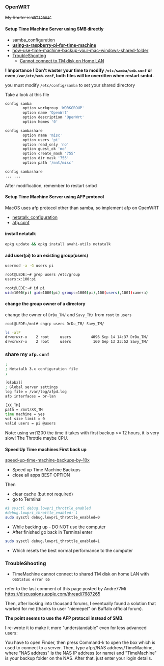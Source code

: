 ### OpenWRT
~~My Router is `WRT1200AC`~~

#### Setup Time Machine Server using SMB directly

- [samba_configuration](https://openwrt.org/docs/guide-user/services/nas/samba_configuration)
- [**using-a-raspberry-pi-for-time-machine**](https://mudge.name/2019/11/12/using-a-raspberry-pi-for-time-machine/)
- [how-use-time-machine-backup-your-mac-windows-shared-folder](https://www.imore.com/how-use-time-machine-backup-your-mac-windows-shared-folder)
- [TroubleShooting](#troubleshooting)
    - [Cannot connect to TM disk on Home LAN](#errorcode65)

**! Importance !**
**Don't waster your time to modify `/etc/samba/smb.conf` or even `/var/etc/smb.conf`, both files will be overritten when restart smbd.**

you must modify `/etc/config/samba` to set your shared directory

Take a look at this file

```bash
config samba
        option workgroup 'WORKGROUP'
        option name 'OpenWrt'
        option description 'OpenWrt'
        option homes '0'

config sambashare
        option name 'misc'
        option users 'pi'
        option read_only 'no'
        option guest_ok 'no'
        option create_mask '755'
        option dir_mask '755'
        option path '/mnt/misc'

config sambashare
... ...

```

After modification, remember to restart smbd

#### Setup Time Machine Server using AFP protocol
MacOS uses afp protocol other than samba, so implement afp on OpenWRT

- [netatalk_configuration](https://openwrt.org/docs/guide-user/services/nas/netatalk_configuration)
- [afp.conf](http://netatalk.sourceforge.net/3.0/htmldocs/afp.conf.5.html)

#### install netatalk
```bash
opkg update && opkg install avahi-utils netatalk
```

#### add user(pi) to an existing group(users)

```bash
usermod -a -G users pi

root@LEDE:~# grep users /etc/group
users:x:100:pi

root@LEDE:~# id pi
uid=1000(pi) gid=1000(pi) groups=1000(pi),100(users),1001(camera)
```

#### change the group owner of a directory
change the owner of `DrDu_TM/` and `Savy_TM/` from `root` to `users`

```bash
root@LEDE:/mnt# chgrp users DrDu_TM/ Savy_TM/

ls -alF
drwxrwxr-x    2 root     users         4096 Sep 14 14:37 DrDu_TM/
drwxrwxr-x    2 root     users          160 Sep 13 23:52 Savy_TM/
```

### share my `afp.conf`

```bash
;
; Netatalk 3.x configuration file
;

[Global]
; Global server settings
log file = /var/log/afpd.log
afp interfaces = br-lan

[XX_TM]
path = /mnt/XX_TM
time machine = yes
vol size limit = 0
valid users = pi @users
```

Note: using wrt1200 the time it takes with first backup >= 12 hours, it is very slow! The Throttle maybe CPU.

#### Speed Up Time machines First back up
[speed-up-time-machine-backups-by-10x](https://blog.shawjj.com/speed-up-time-machine-backups-by-10x-f6274330dc6f)

- Speed up Time Machine Backups
- close all apps BEST OPTION

Then

- clear cache (but not required)
- go to Terminal

```bash
#$ sysctl debug.lowpri_throttle_enabled
#debug.lowpri_throttle_enabled: 1
sudo sysctl debug.lowpri_throttle_enabled=0
```

- While backing up - DO NOT use the computer
- After finished go back in Terminal enter

```bash
sudo sysctl debug.lowpri_throttle_enabled=1
```

- Which resets the best normal performance to the computer

<a id=troubleshooting></a>
### TroubleShooting

<a id=errorcode65></a>

- TimeMachine cannot connect to shared TM disk on home LAN with `OSStatus error 65`

refer to the last comment of this page posted by Andre77Mi
<https://discussions.apple.com/thread/7687265>

Then, after looking into thousand forums, I eventually found a solution that worked for me (thanks to user "niemepet" on Buffalo official forum).

**The point seems to use the AFP protocol instead of SMB**.

I re-wrote it to make it more "understandable" even for less advanced users:

You have to open Finder, then press Command-k to open the box which is used to connect to a server. Then, type afp://NAS address/TimeMachine, where "NAS address" is the NAS IP address (or name) and "TimeMachine" is your backup folder on the NAS. After that, just enter your login details.
